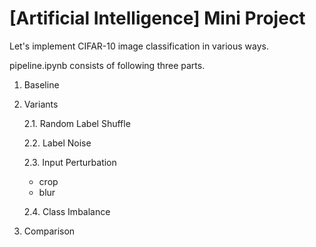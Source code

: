 # [Artificial Intelligence] Mini Project
Let's implement CIFAR-10 image classification in various ways.

pipeline.ipynb consists of following three parts.

1. Baseline

2. Variants
   
   2.1. Random Label Shuffle
   
   2.2. Label Noise

   2.3. Input Perturbation
   - crop
   - blur

   2.4. Class Imbalance

3. Comparison
